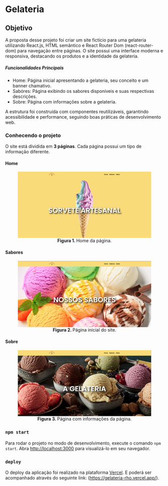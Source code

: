 # Gelateria

## Objetivo

A proposta desse projeto foi criar um site fictício para uma gelateria utilizando React.js, HTML semântico e React Router Dom (react-router-dom) para navegação entre páginas. O site possui uma interface moderna e responsiva, destacando os produtos e a identidade da gelateria.

##### Funcionalidades Principais

- Home: Página inicial apresentando a gelateria, seu conceito e um banner chamativo.
- Sabóres: Página exibindo os sabores disponíveis e suas respectivas descrições.
- Sobre: Página com informações sobre a gelateria.

A estrutura foi construída com componentes reutilizáveis, garantindo acessibilidade e performance, seguindo boas práticas de desenvolvimento web.

### Conhecendo o projeto

O site está dividida em **3 páginas**. Cada página possui um tipo de informação diferente.

#### Home

<figure>
  <img align="center" alt="Home da página" src="./doc/assets/gelateria.png" />
  <figcaption align="center">
    <span style="font-weight:bold">Figura 1.
    </span>
  Home da página.</figcaption>
</figure>

#### Sabores

<figure>
  <img align="center" alt="Sobre" src="./doc/assets/sabores.png" />
  <figcaption align="center">
    <span style="font-weight:bold">Figura 2.
    </span>
  Página inicial do site.</figcaption>
</figure>

#### Sobre

<figure>
  <img align="center" alt="Sobre" src="./doc/assets/sobre.png" />
  <figcaption align="center">
    <span style="font-weight:bold">Figura 3.
    </span>
  Página com informações da página.</figcaption>
</figure>

### `npm start`

Para rodar o projeto no modo de desenvolvimento, execute o comando `npm start`.
Abra [http://localhost:3000](http://localhost:3000) para visualizá-lo em seu navegador.

### `deploy`

O deploy da aplicação foi realizado na plataforma [Vercel](https://vercel.com/).
E poderá ser acompanhado através do seguinte link: (<https://gelateria-rho.vercel.app/>).
